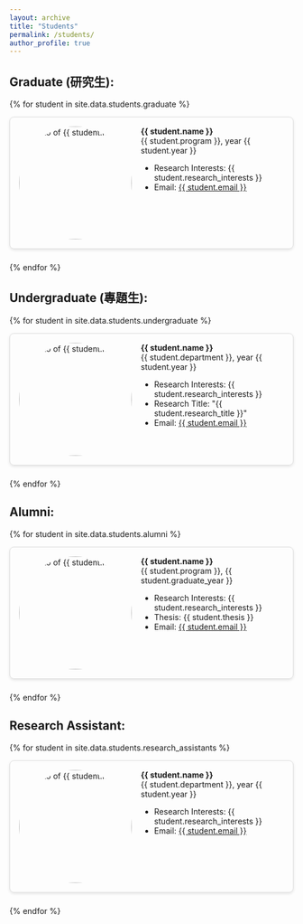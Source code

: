 ```yaml
---
layout: archive
title: "Students"
permalink: /students/
author_profile: true
---
```


<style>
  /* Main container for each student block */
  .student-block {
    /* Use flexbox to align photo and info side-by-side */
    display: flex;
    /* Align items at the top for a clean, aligned look */
    align-items: flex-start;
    /* Add spacing between student blocks */
    margin-bottom: 1.5rem;
    /* Light border around each block for separation */
    border: 1px solid #ddd;
    /* Add padding inside the block for visual breathing room */
    padding: 1rem;
    /* Rounded corners for a softer look */
    border-radius: 8px;
    /* Subtle shadow to make the block stand out */
    box-shadow: 0 2px 5px rgba(0, 0, 0, 0.1);
  }
  
  /* Container for the student's photo */
  .photo {
    /* Fix the size of the photo container to 100px wide */
    flex: 0 0 200px;
    /* Space between the photo and the info section */
    margin-right: 1rem;
  }
  
  /* Style for the photo image itself */
  .photo img {
    /* Set the image dimensions to a square */
    width: 200px;
    height: 200px;
    /* Make the image circular for a profile-like appearance */
    border-radius: 50%;
    /* Ensures the image covers the entire area and is centered */
    object-fit: cover;
  }
  
  /* Container for the student's information */
  .info {
    /* Allow the info section to expand and take up available space */
    flex: 1;
  }

  /* Responsive styling for screens 768px wide or smaller */
  @media (max-width: 768px) {
    .student-block {
      /* Stack the photo and info vertically for better readability on small screens */
      flex-direction: column;
      /* Center-align items for a cleaner, mobile-friendly appearance */
      align-items: center;
      /* Center-align text for consistency in mobile layout */
      text-align: center;
    }
    
    /* Adjust photo spacing for stacked layout */
    .photo {
      /* Add space below the photo to separate it from the info */
      margin-bottom: 1rem;
      /* Center-align the photo in the stacked layout */
      margin-right: 0;
    }
    
    /* Align info text back to the left on mobile if needed */
    .info {
      text-align: left;
    }
  }
</style>


Graduate (研究生):
-----
{% for student in site.data.students.graduate %}
<div class="student-block">
  <div class="photo">
    <img src="{{ student.photo_url }}" alt="Photo of {{ student.name }}">
  </div>
  <div class="info">
    <strong>{{ student.name }}</strong>  
    <br>{{ student.program }}, year {{ student.year }}
    <ul>
      <li>Research Interests: {{ student.research_interests }}</li> 
      <li>Email: <a href="mailto:{{ student.email }}">{{ student.email }}</a></li> 
    </ul>
  </div>
</div>
{% endfor %}


Undergraduate (專題生):
-----
{% for student in site.data.students.undergraduate %}
<div class="student-block">
  <div class="photo">
    <img src="{{ student.photo_url }}" alt="Photo of {{ student.name }}">
  </div>
  <div class="info">
    <strong>{{ student.name }}</strong>  
    <br>{{ student.department }}, year {{ student.year }} 
    <ul> 
      <li>Research Interests: {{ student.research_interests }}</li>  
      <li>Research Title: "{{ student.research_title }}"</li>
      <li>Email: <a href="mailto:{{ student.email }}">{{ student.email }}</a></li>
    </ul>
  </div>
</div>
{% endfor %}


Alumni:
-----
{% for student in site.data.students.alumni %}
<div class="student-block">
  <div class="photo">
    <img src="{{ student.photo_url }}" alt="Photo of {{ student.name }}">
  </div>
  <div class="info">
    <strong>{{ student.name }}</strong>  
    <br>{{ student.program }}, {{ student.graduate_year }}  
    <ul>
      <li>Research Interests: {{ student.research_interests }}</li>
      <li>Thesis: {{ student.thesis }}</li>
      <li>Email: <a href="mailto:{{ student.email }}">{{ student.email }}</a></li>
    </ul>
  </div>
</div>
{% endfor %}


Research Assistant:
-----
{% for student in site.data.students.research_assistants %}
<div class="student-block">
  <div class="photo">
    <img src="{{ student.photo_url }}" alt="Photo of {{ student.name }}">
  </div>
  <div class="info">
    <strong>{{ student.name }}</strong>  
    <br>{{ student.department }}, year {{ student.year }}  
    <ul>
      <li>Research Interests: {{ student.research_interests }}</li>  
      <li>Email: <a href="mailto:{{ student.email }}">{{ student.email }}</a></li>
    </ul>
  </div>
</div>
{% endfor %}